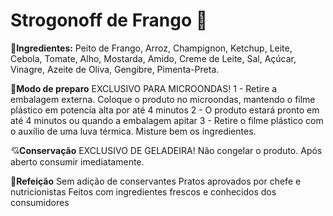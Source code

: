 # Strogonoff de Frango :chicken:



:yellow_heart:**Ingredientes:**
Peito de Frango, Arroz, Champignon, Ketchup,  Leite, Cebola, Tomate, Alho, Mostarda, Amido, Creme de Leite, Sal,  Açúcar, Vinagre, Azeite de Oliva, Gengibre, Pimenta-Preta.

:purple_heart:**Modo de preparo**
EXCLUSIVO PARA MICROONDAS!
1 - Retire a embalagem externa. Coloque o produto no microondas, mantendo o filme plástico em potencia alta por até 4 minutos
2 - O produto estará pronto em até 4 minutos ou quando a embalagem apitar
3 - Retire o filme plástico com o auxílio de uma luva térmica. Misture bem os ingredientes.

:cupid:**Conservação**
EXCLUSIVO DE GELADEIRA!
Não congelar o produto. Após aberto consumir imediatamente.

:heart_decoration:**Refeição**
Sem adição de conservantes
Pratos aprovados por chefe e nutricionistas
Feitos com ingredientes frescos e conhecidos dos consumidores

